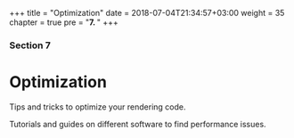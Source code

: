 +++
title = "Optimization"
date = 2018-07-04T21:34:57+03:00
weight = 35
chapter = true
pre = "<b>7. </b>"
+++

### Section 7

# Optimization

Tips and tricks to optimize your rendering code. 

Tutorials and guides on different software to find performance issues.

